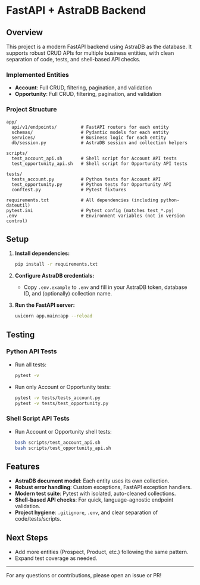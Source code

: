 # FastAPI + AstraDB Backend

## Overview
This project is a modern FastAPI backend using AstraDB as the database. It supports robust CRUD APIs for multiple business entities, with clean separation of code, tests, and shell-based API checks.

### Implemented Entities
- **Account**: Full CRUD, filtering, pagination, and validation
- **Opportunity**: Full CRUD, filtering, pagination, and validation

### Project Structure
```
app/
  api/v1/endpoints/         # FastAPI routers for each entity
  schemas/                  # Pydantic models for each entity
  services/                 # Business logic for each entity
  db/session.py             # AstraDB session and collection helpers

scripts/
  test_account_api.sh       # Shell script for Account API tests
  test_opportunity_api.sh   # Shell script for Opportunity API tests

tests/
  tests_account.py          # Python tests for Account API
  test_opportunity.py       # Python tests for Opportunity API
  conftest.py               # Pytest fixtures

requirements.txt            # All dependencies (including python-dateutil)
pytest.ini                  # Pytest config (matches test_*.py)
.env                        # Environment variables (not in version control)
```

## Setup
1. **Install dependencies:**
   ```bash
   pip install -r requirements.txt
   ```
2. **Configure AstraDB credentials:**
   - Copy `.env.example` to `.env` and fill in your AstraDB token, database ID, and (optionally) collection name.

3. **Run the FastAPI server:**
   ```bash
   uvicorn app.main:app --reload
   ```

## Testing
### Python API Tests
- Run all tests:
  ```bash
  pytest -v
  ```
- Run only Account or Opportunity tests:
  ```bash
  pytest -v tests/tests_account.py
  pytest -v tests/test_opportunity.py
  ```

### Shell Script API Tests
- Run Account or Opportunity shell tests:
  ```bash
  bash scripts/test_account_api.sh
  bash scripts/test_opportunity_api.sh
  ```

## Features
- **AstraDB document model**: Each entity uses its own collection.
- **Robust error handling**: Custom exceptions, FastAPI exception handlers.
- **Modern test suite**: Pytest with isolated, auto-cleaned collections.
- **Shell-based API checks**: For quick, language-agnostic endpoint validation.
- **Project hygiene**: `.gitignore`, `.env`, and clear separation of code/tests/scripts.

## Next Steps
- Add more entities (Prospect, Product, etc.) following the same pattern.
- Expand test coverage as needed.

---
For any questions or contributions, please open an issue or PR!
